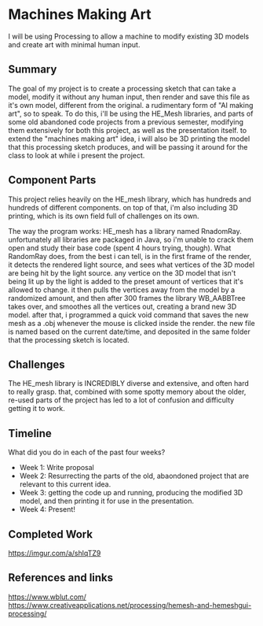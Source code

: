 # Machines Making Art

I will be using Processing to allow a machine to modify existing 3D models and create art with minimal human input.

## Summary

The goal of my project is to create a processing sketch that can take a model, modify it without any human input, then render and save this file as it's own model, different from the original. a rudimentary form of "AI making art", so to speak. To do this, i'll be using the HE_Mesh libraries, and parts of some old abandoned code projects from a previous semester, modifying them extensively for both this project, as well as the presentation itself. to extend the "machines making art" idea, i will also be 3D printing the model that this processing sketch produces, and will be passing it around for the class to look at while i present the project.

## Component Parts


This project relies heavily on the HE_mesh library, which has hundreds and hundreds of different components. on top of that, i'm also including 3D printing, which is its own field full of challenges on its own.

The way the program works: HE_mesh has a library named RnadomRay. unfortunately all libraries are packaged in Java, so i'm unable to crack them open and study their base code (spent 4 hours trying, though). What RandomRay does, from the best i can tell, is in the first frame of the render, it detects the rendered light source, and sees what vertices of the 3D model are being hit by the light source. any vertice on the 3D model that isn't being lit up by the light is added to the preset amount of vertices that it's allowed to change. it then pulls the vertices away from the model by a randomized amount, and then after 300 frames the library WB_AABBTree takes over, and smoothes all the vertices out, creating a brand new 3D model. after that, i programmed a quick void command that saves the new mesh as a .obj whenever the mouse is clicked inside the render. the new file is named based on the current date/time, and deposited in the same folder that the processing sketch is located.

## Challenges

The HE_mesh library is INCREDIBLY diverse and extensive, and often hard to really grasp. that, combined with some spotty memory about the older, re-used parts of the project has led to a lot of confusion and difficulty getting it to work.

## Timeline

What did you do in each of the past four weeks?

- Week 1: Write proposal
- Week 2: Resurrecting the parts of the old, abaondoned project that are relevant to this current idea.
- Week 3: getting the code up and running, producing the modified 3D model, and then printing it for use in the presentation.
- Week 4: Present!

## Completed Work

https://imgur.com/a/shlqTZ9

## References and links

https://www.wblut.com/
https://www.creativeapplications.net/processing/hemesh-and-hemeshgui-processing/
